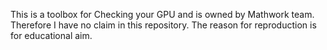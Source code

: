 This is a toolbox for Checking your GPU and is owned by Mathwork team. Therefore I have no claim in this repository. The reason for reproduction is for educational aim.
